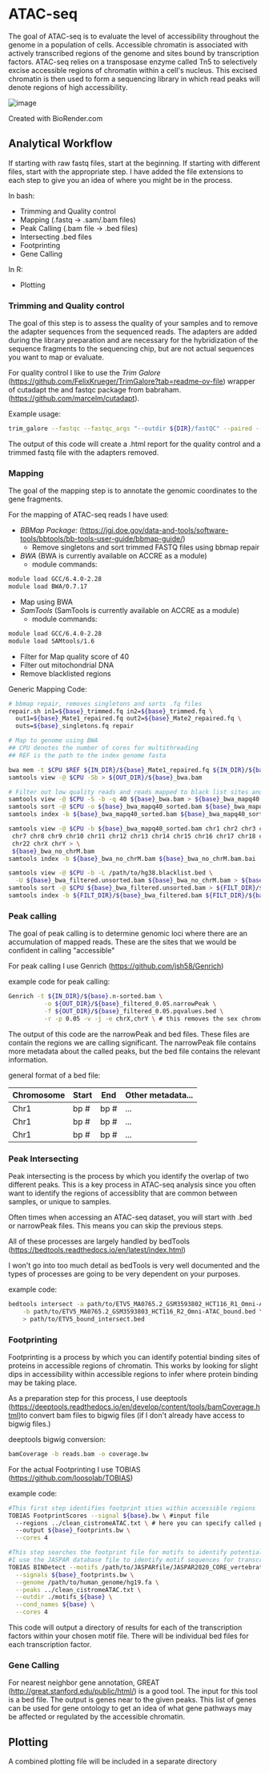 # ATAC-seq

The goal of ATAC-seq is to evaluate the level of accessibility throughout the genome in a population of cells. Accessible chromatin is associated with actively transcribed regions of the genome and sites bound by transcription factors. ATAC-seq relies on a transposase enzyme called Tn5 to selectively excise accessible regions of chromatin within a cell's nucleus. This excised chromatin is then used to form a sequencing library in which read peaks will denote regions of high accessibility.

![image](../images/HowATACseq.png)

Created with BioRender.com

## Analytical Workflow
If starting with raw fastq files, start at the beginning. If starting with different files, start with the appropriate step. I have added the file extensions to each step to give you an idea of where you might be in the process.

In bash:
* Trimming and Quality control
* Mapping (.fastq &rarr; .sam/.bam files)
* Peak Calling (.bam file &rarr; .bed files)
* Intersecting .bed files
* Footprinting
* Gene Calling

In R:
* Plotting

### Trimming and Quality control

The goal of this step is to assess the quality of your samples and to remove the adapter sequences from the sequenced reads. The adapters are added during the library preparation and are necessary for the hybridization of the sequence fragments to the sequencing chip, but are not actual sequences you want to map or evaluate.

For quality control I like to use the *Trim Galore* (https://github.com/FelixKrueger/TrimGalore?tab=readme-ov-file) wrapper of cutadapt the and fastqc package from babraham. (https://github.com/marcelm/cutadapt).

Example usage:
``` bash
trim_galore --fastqc --fastqc_args "--outdir ${DIR}/fastQC" --paired --retain_unpaired --output_dir ${DIR}/trimmed_reads ${INPUT_R1} ${INPUT_R2}
```

The output of this code will create a .html report for the quality control and a trimmed fastq file with the adapters removed.

### Mapping
The goal of the mapping step is to annotate the genomic coordinates to the gene fragments.

For the mapping of ATAC-seq reads I have used:

- *BBMap Package:* (https://jgi.doe.gov/data-and-tools/software-tools/bbtools/bb-tools-user-guide/bbmap-guide/)
   - Remove singletons and sort trimmed FASTQ files using bbmap repair
- *BWA* (BWA is currently available on ACCRE as a module)
  - module commands:
``` bash
module load GCC/6.4.0-2.28
module load BWA/0.7.17
```
  - Map using BWA
- *SamTools* (SamTools is currently available on ACCRE as a module)
  - module commands:
``` bash
module load GCC/6.4.0-2.28
module load SAMtools/1.6
```
  - Filter for Map quality score of 40
  - Filter out mitochondrial DNA
  - Remove blacklisted regions

Generic Mapping Code:

``` bash
# bbmap repair, removes singletons and sorts .fq files
repair.sh in1=${base}_trimmed.fq in2=${base}_trimmed.fq \
  out1=${base}_Mate1_repaired.fq out2=${base}_Mate2_repaired.fq \
  outs=${base}_singletons.fq repair

# Map to genome using BWA
## CPU denotes the number of cores for multithreading
## REF is the path to the index genome fasta

bwa mem -t $CPU $REF ${IN_DIR}/${base}_Mate1_repaired.fq ${IN_DIR}/${base}_Mate2_repaired.fq| \
samtools view -@ $CPU -Sb > ${OUT_DIR}/${base}_bwa.bam

# Filter out low quality reads and reads mapped to black list sites and mitochondria
samtools view -@ $CPU -S -b -q 40 ${base}_bwa.bam > ${base}_bwa_mapq40.bam
samtools sort -@ $CPU -o ${base}_bwa_mapq40_sorted.bam ${base}_bwa_mapq40.bam
samtools index -b ${base}_bwa_mapq40_sorted.bam ${base}_bwa_mapq40_sorted.bam.bai

samtools view -@ $CPU -b ${base}_bwa_mapq40_sorted.bam chr1 chr2 chr3 chr4 chr5 chr6 \
 chr7 chr8 chr9 chr10 chr11 chr12 chr13 chr14 chr15 chr16 chr17 chr18 chr19 chr20 chr21 \
 chr22 chrX chrY > \
 ${base}_bwa_no_chrM.bam
samtools index -b ${base}_bwa_no_chrM.bam ${base}_bwa_no_chrM.bam.bai

samtools view -@ $CPU -b -L /path/to/hg38.blacklist.bed \
  -U ${base}_bwa_filtered.unsorted.bam ${base}_bwa_no_chrM.bam > ${base}_bwa_blacklisted.bam
samtools sort -@ $CPU ${base}_bwa_filtered.unsorted.bam > ${FILT_DIR}/${base}_bwa_filtered.bam
samtools index -b ${FILT_DIR}/${base}_bwa_filtered.bam ${FILT_DIR}/${base}.filtered.bam.bai
```

### Peak calling

The goal of peak calling is to determine genomic loci where there are an accumulation of mapped reads. These are the sites that we would be confident in calling "accessible"

For peak calling I use Genrich (https://github.com/jsh58/Genrich)

example code for peak calling:
``` bash
Genrich -t ${IN_DIR}/${base}.n-sorted.bam \
          -o ${OUT_DIR}/${base}_filtered_0.05.narrowPeak \
          -f ${OUT_DIR}/${base}_filtered_0.05.pqvalues.bed \
          -r -p 0.05 -v -j -e chrX,chrY \ # this removes the sex chromosomes, which you may want to do

```

The output of this code are the narrowPeak and bed files. These files are contain the regions we are calling significant. The narrowPeak file contains more metadata about the called peaks, but the bed file contains the relevant information.

general format of a bed file:

| Chromosome | Start | End  | Other metadata...
|----------|------------|------------| ------------|
| Chr1   | bp # | bp #|...|
| Chr1    | bp # | bp #|...|
| Chr1    | bp # | bp #|...|

### Peak Intersecting

Peak intersecting is the process by which you identify the overlap of two different peaks. This is a key process in ATAC-seq analysis since you often want to identify the regions of accessiblity that are common between samples, or unique to samples.

Often times when accessing an ATAC-seq dataset, you will start with .bed or narrowPeak files. This means you can skip the previous steps.

All of these processes are largely handled by bedTools (https://bedtools.readthedocs.io/en/latest/index.html)

I won't go into too much detail as bedTools is very well documented and the types of processes are going to be very dependent on your purposes.

example code:
``` bash
bedtools intersect -a path/to/ETV5_MA0765.2_GSM3593802_HCT116_R1_Omni-ATAC_bound.bed \
    -b path/to/ETV5_MA0765.2_GSM3593803_HCT116_R2_Omni-ATAC_bound.bed \
    > path/to/ETV5_bound_intersect.bed
```


### Footprinting

Footprinting is a process by which you can identify potential binding sites of proteins in accessible regions of chromatin. This works by looking for slight dips in accessibility within accessible regions to infer where protein binding may be taking place.

As a preparation step  for this process, I use deeptools (https://deeptools.readthedocs.io/en/develop/content/tools/bamCoverage.html)to convert bam files to bigwig files (if I don't already have access to bigwig files.)

deeptools bigwig conversion:
```bash
bamCoverage -b reads.bam -o coverage.bw
```
For the actual Footprinting I use TOBIAS (https://github.com/loosolab/TOBIAS)

example code:
``` bash
#This first step identifies footprint sties within accessible regions
TOBIAS FootprintScores --signal ${base}.bw \ #input file
  --regions ../clean_cistromeATAC.txt \ # here you can specify called peaks to limit the parameters of the footprint search
  --output ${base}_footprints.bw \
  --cores 4

#This step searches the footprint file for motifs to identify potential TF binding partners
#I use the JASPAR database file to identify motif sequences for transcription factors
TOBIAS BINDetect --motifs /path/to/JASPARfile/JASPAR2020_CORE_vertebrates_non-redundant_pfms_jaspar.txt \
  --signals ${base}_footprints.bw \
  --genome /path/to/human_genome/hg19.fa \
  --peaks ../clean_cistromeATAC.txt \
  --outdir ./motifs_${base} \
  --cond_names ${base} \
  --cores 4
```
This code will output a directory of results for each of the transcription factors within your chosen motif file. There will be individual bed files for each transcription factor.

### Gene Calling

For nearest neighbor gene annotation, GREAT (http://great.stanford.edu/public/html/) is a good tool. The input for this tool is a bed file. The output is genes near to the given peaks. This list of genes can be used for gene ontology to get an idea of what gene pathways may be affected or regulated by the accessible chromatin.


## Plotting
A combined plotting file will be included in a separate directory
